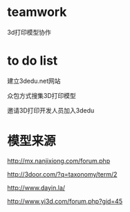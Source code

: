 # teamwork
3d打印模型协作


# to do list
  
  建立3dedu.net网站
  
  众包方式搜集3D打印模型
  
  邀请3D打印开发人员加入3dedu
  
  
  
  
# 模型来源
  
  http://mx.nanjixiong.com/forum.php
  
  
  http://3door.com/?q=taxonomy/term/2
  
  http://www.dayin.la/
  
  http://www.yi3d.com/forum.php?gid=45
  
  
